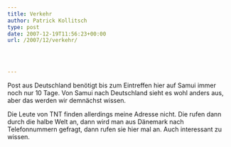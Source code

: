 ```yaml
---
title: Verkehr
author: Patrick Kollitsch
type: post
date: 2007-12-19T11:56:23+00:00
url: /2007/12/verkehr/




---
```

Post aus Deutschland benötigt bis zum Eintreffen hier auf Samui immer noch nur 10 Tage. Von Samui nach Deutschland sieht es wohl anders aus, aber das werden wir demnächst wissen.

Die Leute von <span class="caps">TNT</span> finden allerdings meine Adresse nicht. Die rufen dann durch die halbe Welt an, dann wird man aus D&auml;nemark nach Telefonnummern gefragt, dann rufen sie hier mal an. Auch interessant zu wissen.